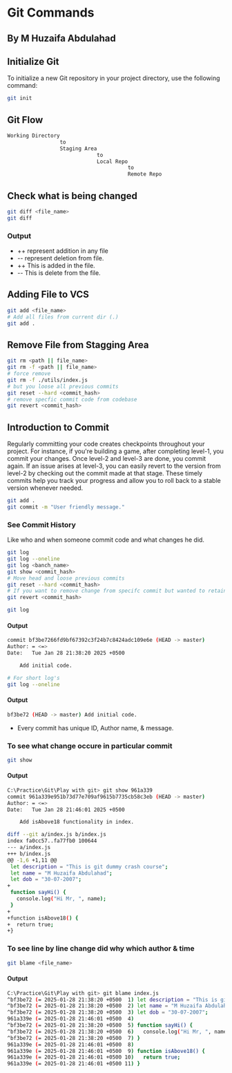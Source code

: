 # Git Commands
## By M Huzaifa Abdulahad

## Initialize Git
To initialize a new Git repository in your project directory, use the following command:
```bash
git init
```

## Git Flow
```bash
Working Directory
                 to
                 Staging Area
                             to
                             Local Repo
                                       to
                                       Remote Repo
```


## Check what is being changed
```bash
git diff <file_name>
git diff
```
### Output
* ++ represent addition in any file
* -- represent deletion from file.
* ++ This is added in the file.
* -- This is delete from the file.


## Adding File to VCS
```bash
git add <file_name>
# Add all files from current dir (.)
git add . 
```

## Remove File from Stagging Area
```bash
git rm <path || file_name>
git rm -f <path || file_name>
# force remove
git rm -f ./utils/index.js
# but you loose all previous commits
git reset --hard <commit_hash>
# remove specfic commit code from codebase
git revert <commit_hash>
```

## Introduction to Commit
Regularly committing your code creates checkpoints throughout your project. For instance, if you're building a game, after completing level-1, you commit your changes. Once level-2 and level-3 are done, you commit again. If an issue arises at level-3, you can easily revert to the version from level-2 by checking out the commit made at that stage. These timely commits help you track your progress and allow you to roll back to a stable version whenever needed.

```bash
git add .
git commit -m "User friendly message."
```

### See Commit History
Like who and when someone commit code and what changes he did.

```bash
git log
git log --oneline
git log <banch_name>
git show <commit_hash>
# Move head and loose previous commits
git reset --hard <commit_hash>
# If you want to remove change from specifc commit but wanted to retain commit.
git revert <commit_hash> 
```


```bash
git log
```

#### Output
```bash
commit bf3be7266fd9bf67392c3f24b7c8424adc109e6e (HEAD -> master)
Author: = <=>
Date:   Tue Jan 28 21:38:20 2025 +0500

    Add initial code.
```


```bash
# For short log's
git log --oneline
```

#### Output
```bash
bf3be72 (HEAD -> master) Add initial code.
```

* Every commit has unique ID, Author name, & message.


### To see what change occure in particular commit
```bash
git show 
```

#### Output
```bash
C:\Practice\Git\Play with git> git show 961a339
commit 961a339e951b73d77e709af9615b7735cb58c3eb (HEAD -> master)
Author: = <=>
Date:   Tue Jan 28 21:46:01 2025 +0500

    Add isAbove18 functionality in index.

diff --git a/index.js b/index.js
index fa0cc57..fa77fb0 100644
--- a/index.js
+++ b/index.js
@@ -1,6 +1,11 @@
 let description = "This is git dummy crash course";
 let name = "M Huzaifa Abdulahad";
 let dob = "30-07-2007";
+
 function sayHi() {
   console.log("Hi Mr, ", name);
 }
+
+function isAbove18() {
+  return true;
+}
```

### To see line by line change did why which author & time
```bash
git blame <file_name>
```


#### Output
```bash
C:\Practice\Git\Play with git> git blame index.js
^bf3be72 (= 2025-01-28 21:38:20 +0500  1) let description = "This is git dummy crash course";
^bf3be72 (= 2025-01-28 21:38:20 +0500  2) let name = "M Huzaifa Abdulahad";
^bf3be72 (= 2025-01-28 21:38:20 +0500  3) let dob = "30-07-2007";
961a339e (= 2025-01-28 21:46:01 +0500  4) 
^bf3be72 (= 2025-01-28 21:38:20 +0500  5) function sayHi() {
^bf3be72 (= 2025-01-28 21:38:20 +0500  6)   console.log("Hi Mr, ", name);
^bf3be72 (= 2025-01-28 21:38:20 +0500  7) }
961a339e (= 2025-01-28 21:46:01 +0500  8) 
961a339e (= 2025-01-28 21:46:01 +0500  9) function isAbove18() {
961a339e (= 2025-01-28 21:46:01 +0500 10)   return true;
961a339e (= 2025-01-28 21:46:01 +0500 11) }
```


